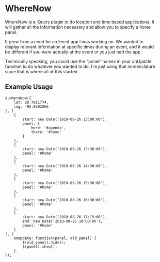 # WhereNow #

WhereNow is a jQuery plugin to do location and time based applications.  It
will gather all the information necessary and allow you to specify a home panel.

It grew from a need for an Event app I was working on.  We wanted to display
relevant information at specific times during an event, and it would be
different if you were actually at the event or you just had the app.

Technically speaking, you could use the "panel" names in your onUpdate function
to do whatever you wanted to do. I'm just using that nomenclature since that is
where all of this started.

## Example Usage ##

    $.whereNow({
        lat: 29.7811774,
        lng: -95.5603266
    }, [
        {
            start: new Date('2010-08-26 13:00:00'),
            panel: {
                here: '#agenda',
                there: '#home'
            }
        },
        {
            start: new Date('2010-08-26 13:30:00'),
            panel: '#home'
        },
        {
            start: new Date('2010-08-26 14:30:00'),
            panel: '#home'
        },
        {
            start: new Date('2010-08-26 15:30:00'),
            panel: '#home'
        },
        {
            start: new Date('2010-08-26 16:30:00'),
            panel: '#home'
        },
        {
            start: new Date('2010-08-26 17:15:00'),
            end: new Date('2010-08-26 18:00:00'),
            panel: '#home'
        }
    ], {
        onUpdate: function(panel, old_panel) {
            $(old_panel).hide();
            $(panel).show();
        }
    });